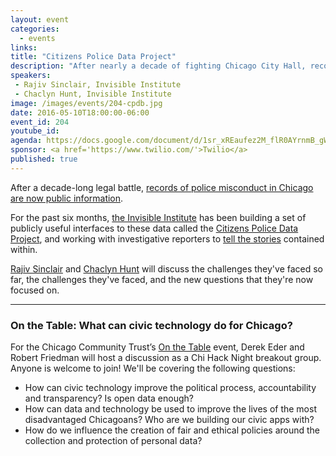 ```yaml
---
layout: event
categories: 
  - events
links:
title: "Citizens Police Data Project"
description: "After nearly a decade of fighting Chicago City Hall, records of police misconduct are now public information. For the past six months, the Invisible Institute has been building a set of publicly useful interfaces to these data called the Citizens Police Data Project, and working with investigative reporters to tell the stories contained within."
speakers:
 - Rajiv Sinclair, Invisible Institute
 - Chaclyn Hunt, Invisible Institute
image: /images/events/204-cpdb.jpg
date: 2016-05-10T18:00:00-06:00
event_id: 204
youtube_id: 
agenda: https://docs.google.com/document/d/1sr_xREaufez2M_flR0AYrnmB_gWXhthUq3Ptxfi__Q4/edit#
sponsor: <a href='https://www.twilio.com/'>Twilio</a>
published: true
---
```


After a decade-long legal battle, [records of police misconduct in Chicago are now public information](http://invisible.institute/news/2014/cpd-lists-of-officers-with-the-most-complaints-are-now-public). 

For the past six months, [the Invisible Institute](http://invisible.institute/) has been building a set of publicly useful interfaces to these data called the [Citizens Police Data Project](http://cpdb.co/), and working with investigative reporters to [tell the stories](http://invisible.institute/police-data/) contained within. 

[Rajiv Sinclair](https://twitter.com/jeeves) and [Chaclyn Hunt](https://twitter.com/ChaclynHunt) will discuss the challenges they've faced so far, the challenges they've faced, and the new questions that they're now focused on. 

---

### On the Table: What can civic technology do for Chicago?

For the Chicago Community Trust’s [On the Table](https://onthetable.com/) event, Derek Eder and Robert Friedman will host a discussion as a Chi Hack Night breakout group. Anyone is welcome to join! We'll be covering the following questions:

* How can civic technology improve the political process, accountability and transparency? Is open data enough?
* How can data and technology be used to improve the lives of the most disadvantaged Chicagoans? Who are we building our civic apps with?
* How do we influence the creation of fair and ethical policies around the collection and protection of personal data?